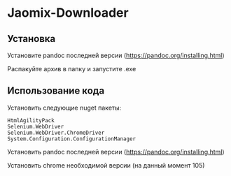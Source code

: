 # Jaomix-Downloader

## Установка

Установите pandoc последней версии (https://pandoc.org/installing.html)

Распакуйте архив в папку и запустите .exe

## Использование кода

Установить следующие nuget пакеты:

~~~
HtmlAgilityPack
Selenium.WebDriver
Selenium.WebDriver.ChromeDriver
System.Configuration.ConfigurationManager
~~~~

Установить pandoc последней версии (https://pandoc.org/installing.html)

Установить chrome необходимой версии (на данный момент 105)
